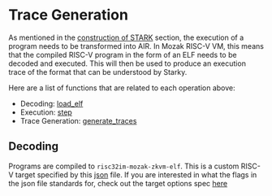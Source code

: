 # Trace Generation

As mentioned in the [construction of STARK] section, the execution of a program needs to be transformed into AIR. In Mozak RISC-V VM, this means that the compiled RISC-V program in the form of an ELF needs to be decoded and executed. This will then be used to produce an execution trace of the format that can be understood by Starky.

Here are a list of functions that are related to each operation above:

- Decoding: [load_elf]
- Execution: [step]
- Trace Generation: [generate_traces]

## Decoding
Programs are compiled to `risc32im-mozak-zkvm-elf`. This is a custom RISC-V target specified by this [json] file. If you are interested in what the flags 
in the json file standards for, check out the target options spec [here]


[construction of STARK]: starky.md#construction
[load_elf]: https://github.com/0xmozak/mozak-vm/blob/main/runner/src/elf.rs#L136-L194
[step]: https://github.com/0xmozak/mozak-vm/blob/main/runner/src/vm.rs#L377-L405
[generate_traces]: https://github.com/0xmozak/mozak-vm/blob/main/circuits/src/generation/mod.rs#L73-L136
[json]: https://github.com/0xmozak/mozak-vm/blob/main/examples/.cargo/riscv32im-mozak-zkvm-elf.json
[here]: https://docs.rust-embedded.org/embedonomicon/custom-target.html#fill-the-target-file